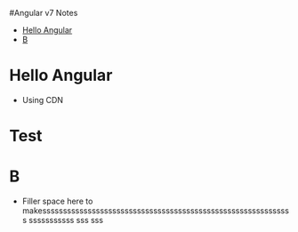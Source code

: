 #Angular v7 Notes
<!-- TOC -->
- [Hello Angular](#hello-angular)
- [B](#b)

<!-- /TOC -->
# Hello Angular
- Using CDN
# Test
# B
* Filler space here to makesssssssssssssssssssssssssssssssssssssssssssssssssssssssssssss
sssssssssss
sss
sss



